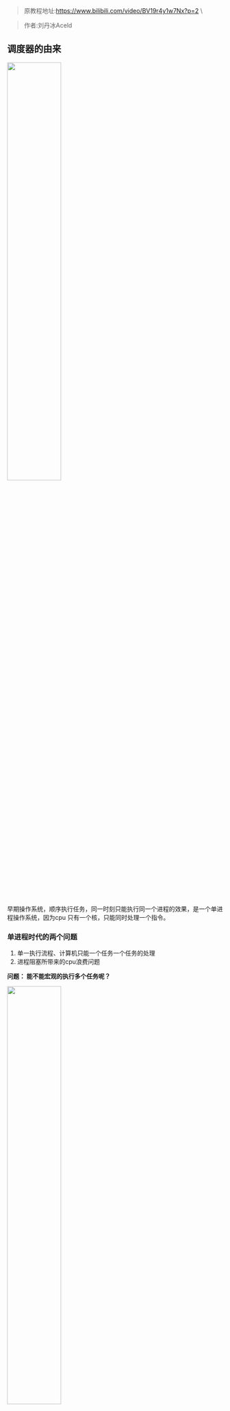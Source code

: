 > 原教程地址:https://www.bilibili.com/video/BV19r4y1w7Nx?p=2 \

> 作者:刘丹冰Aceld
## 调度器的由来

<img src="../img/process-early.png" width="50%" alt="" />

早期操作系统，顺序执行任务，同一时刻只能执行同一个进程的效果，是一个单进程操作系统，因为cpu  只有一个核，只能同时处理一个指令。

### 单进程时代的两个问题

1. 单一执行流程、计算机只能一个任务一个任务的处理
2. 进程阻塞所带来的cpu浪费问题

**问题： 能不能宏观的执行多个任务呢？**

<img src="../img/multi-processing.png" width="50%" alt="" />

cpu 调度器轮询调度任务，通过时间片将个任务切分。


**多进程/多线程解决了阻塞问题,带来了任务切换的问题**

<img src="../img/context-change.png" width="50%" alt="" />

进程/线程的数量越多，切换成本就越大，也就越浪费。

cpu 的利用率下降。

<img src="../img/cpu-usage.png" width="50%" alt="" />

当前系统优化的重要部分就是提高cpu 的利用率。

多线程随着同步竞争（如：锁，竞争资源冲突等）是的开发设计变得越来越复杂。

<img src="../img/process-thread.png" width="50%" alt="" />

多进程/多线程的壁垒 cpu 的高消耗和高内存占用。


<img src="../img/thread.png" width="50%" alt="" />

一个线程分为 内核空间和用户空间，内核态表示操作系统底层，包括进程开辟，分配物理内存资源、分配磁盘资源等等。用户空间就是上层的业务逻辑。 

将线程一分为2， 用户空间和内核空间，内核线程专门用于处理硬件相关任务，用户线程用于处理业务层面的任务。

<img src="../img/thread-kernal.png" width="50%" alt="" />

<img src="../img/thread-co-routine.png" width="50%" alt="" />

用户线程通过协程调度器绑定多个协程。如：

<img src="../img/co-routines.png" width="50%" alt="" />

通过上层 绑定多个协程，每个协程都去挂在一个任务，这样用户态可以保证一个并发效果，而cpu 本身不需要切换，这样解决了cpu高消耗调度的瓶颈。

**这种 n:1的协程绑定关系有什么弊端呢？**

<img src="../img/routine-block.png" width="50%" alt="" />

如图：当一个协程阻塞之后，会影响其他线程的阻塞。

**如果还是1:1的关系？**

<img src="../img/1-1thread.png" width="50%" alt="" />

没有阻塞的效果，但是回到了线程的级别， 一个cpu所处的线程和用户线程在同一个级别，当处理并发任务的时候，需要切换底层的线程；还是有高切换的成本。

**最后演化 m:n的关系**

<img src="../img/m-nroutine.png" width="50%" alt="" />

### golang 对协程的处理

<img src="../img/golang-goroutine.png" width="50%" alt="" />

1. 将co-routine 该名为 groutine

2. 将协程所占内存空间改小 为 几kb,将多余的不必要的空间都砍掉，所占空间变小，意味着可以大量创建。

3. 灵活调度，可经常切换。

### golang 对早期调度器的处理

<img src="../img/early-goroutine.png" width="50%" alt="" />
<img src="../img/early-goroutine-schedule.png" width="50%" alt="" />
假如四个内核线程，一个goroutine队列，当m 调度队列时候，首先会获取goroutine的全局保护锁，获取到之后会将 g 调度到m上去执行，执行完之后，还锁，并将g放到队列尾部，以便下次执行。

### 老调度器有几个缺点
* 创建、销毁、调度G都需要每个M 获取锁，这就形成了激烈的锁竞争。
* M转移G 会造成延迟和额外的系统负载
* 系统调用（cpu在M之间的切换）导致频繁的线程阻塞和取消阻塞操作增加了系统开销。

